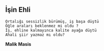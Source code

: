 ## İşin Ehli

````
Ortalığı sessizlik bürümüş, iş başa düştü
Öğle araları beklenmez mi oldu ?
İş, ehline kalmayınca kalite ayağa düştü
Ahali şiir yazmaz mı oldu?
````
**Malik Masis**